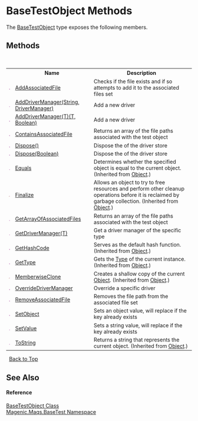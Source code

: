 # BaseTestObject Methods
 

The <a href="MAQS_5/BaseTest_AUTOGENERATED/BaseTestObject_Class">BaseTestObject</a> type exposes the following members.


## Methods
&nbsp;<table><tr><th></th><th>Name</th><th>Description</th></tr><tr><td>![Public method](media/pubmethod.gif "Public method")</td><td><a href="MAQS_5/BaseTest_AUTOGENERATED/BaseTestObject-AddAssociatedFile_Method">AddAssociatedFile</a></td><td>
Checks if the file exists and if so attempts to add it to the associated files set</td></tr><tr><td>![Public method](media/pubmethod.gif "Public method")</td><td><a href="MAQS_5/BaseTest_AUTOGENERATED/BaseTestObject-AddDriverManager_Method_(String,_DriverManager)">AddDriverManager(String, DriverManager)</a></td><td>
Add a new driver</td></tr><tr><td>![Public method](media/pubmethod.gif "Public method")</td><td><a href="MAQS_5/BaseTest_AUTOGENERATED/BaseTestObject-AddDriverManager('T')_Method_('T',_Boolean)">AddDriverManager(T)(T, Boolean)</a></td><td>
Add a new driver</td></tr><tr><td>![Public method](media/pubmethod.gif "Public method")</td><td><a href="MAQS_5/BaseTest_AUTOGENERATED/BaseTestObject-ContainsAssociatedFile_Method">ContainsAssociatedFile</a></td><td>
Returns an array of the file paths associated with the test object</td></tr><tr><td>![Public method](media/pubmethod.gif "Public method")</td><td><a href="MAQS_5/BaseTest_AUTOGENERATED/BaseTestObject-Dispose_Method()">Dispose()</a></td><td>
Dispose the of the driver store</td></tr><tr><td>![Public method](media/pubmethod.gif "Public method")</td><td><a href="MAQS_5/BaseTest_AUTOGENERATED/BaseTestObject-Dispose_Method_(Boolean)">Dispose(Boolean)</a></td><td>
Dispose the of the driver store</td></tr><tr><td>![Public method](media/pubmethod.gif "Public method")</td><td><a href="http://msdn2.microsoft.com/en-us/library/bsc2ak47" target="_blank">Equals</a></td><td>
Determines whether the specified object is equal to the current object.
 (Inherited from <a href="http://msdn2.microsoft.com/en-us/library/e5kfa45b" target="_blank">Object</a>.)</td></tr><tr><td>![Protected method](media/protmethod.gif "Protected method")</td><td><a href="http://msdn2.microsoft.com/en-us/library/4k87zsw7" target="_blank">Finalize</a></td><td>
Allows an object to try to free resources and perform other cleanup operations before it is reclaimed by garbage collection.
 (Inherited from <a href="http://msdn2.microsoft.com/en-us/library/e5kfa45b" target="_blank">Object</a>.)</td></tr><tr><td>![Public method](media/pubmethod.gif "Public method")</td><td><a href="MAQS_5/BaseTest_AUTOGENERATED/BaseTestObject-GetArrayOfAssociatedFiles_Method">GetArrayOfAssociatedFiles</a></td><td>
Returns an array of the file paths associated with the test object</td></tr><tr><td>![Public method](media/pubmethod.gif "Public method")</td><td><a href="MAQS_5/BaseTest_AUTOGENERATED/BaseTestObject-GetDriverManager('T')_Method">GetDriverManager(T)</a></td><td>
Get a driver manager of the specific type</td></tr><tr><td>![Public method](media/pubmethod.gif "Public method")</td><td><a href="http://msdn2.microsoft.com/en-us/library/zdee4b3y" target="_blank">GetHashCode</a></td><td>
Serves as the default hash function.
 (Inherited from <a href="http://msdn2.microsoft.com/en-us/library/e5kfa45b" target="_blank">Object</a>.)</td></tr><tr><td>![Public method](media/pubmethod.gif "Public method")</td><td><a href="http://msdn2.microsoft.com/en-us/library/dfwy45w9" target="_blank">GetType</a></td><td>
Gets the <a href="http://msdn2.microsoft.com/en-us/library/42892f65" target="_blank">Type</a> of the current instance.
 (Inherited from <a href="http://msdn2.microsoft.com/en-us/library/e5kfa45b" target="_blank">Object</a>.)</td></tr><tr><td>![Protected method](media/protmethod.gif "Protected method")</td><td><a href="http://msdn2.microsoft.com/en-us/library/57ctke0a" target="_blank">MemberwiseClone</a></td><td>
Creates a shallow copy of the current <a href="http://msdn2.microsoft.com/en-us/library/e5kfa45b" target="_blank">Object</a>.
 (Inherited from <a href="http://msdn2.microsoft.com/en-us/library/e5kfa45b" target="_blank">Object</a>.)</td></tr><tr><td>![Public method](media/pubmethod.gif "Public method")</td><td><a href="MAQS_5/BaseTest_AUTOGENERATED/BaseTestObject-OverrideDriverManager_Method">OverrideDriverManager</a></td><td>
Override a specific driver</td></tr><tr><td>![Public method](media/pubmethod.gif "Public method")</td><td><a href="MAQS_5/BaseTest_AUTOGENERATED/BaseTestObject-RemoveAssociatedFile_Method">RemoveAssociatedFile</a></td><td>
Removes the file path from the associated file set</td></tr><tr><td>![Public method](media/pubmethod.gif "Public method")</td><td><a href="MAQS_5/BaseTest_AUTOGENERATED/BaseTestObject-SetObject_Method">SetObject</a></td><td>
Sets an object value, will replace if the key already exists</td></tr><tr><td>![Public method](media/pubmethod.gif "Public method")</td><td><a href="MAQS_5/BaseTest_AUTOGENERATED/BaseTestObject-SetValue_Method">SetValue</a></td><td>
Sets a string value, will replace if the key already exists</td></tr><tr><td>![Public method](media/pubmethod.gif "Public method")</td><td><a href="http://msdn2.microsoft.com/en-us/library/7bxwbwt2" target="_blank">ToString</a></td><td>
Returns a string that represents the current object.
 (Inherited from <a href="http://msdn2.microsoft.com/en-us/library/e5kfa45b" target="_blank">Object</a>.)</td></tr></table>&nbsp;
<a href="#basetestobject-methods">Back to Top</a>

## See Also


#### Reference
<a href="MAQS_5/BaseTest_AUTOGENERATED/BaseTestObject_Class">BaseTestObject Class</a><br /><a href="MAQS_5/BaseTest_AUTOGENERATED/Magenic-Maqs-BaseTest_Namespace">Magenic.Maqs.BaseTest Namespace</a><br />